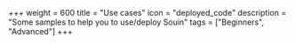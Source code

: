 +++
weight = 600
title = "Use cases"
icon = "deployed_code"
description = "Some samples to help you to use/deploy Souin"
tags = ["Beginners", "Advanced"]
+++
